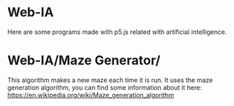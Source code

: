 # Web-IA
Here are some programs made with p5.js related with artificial intelligence.

# Web-IA/Maze Generator/
  This algorithm makes a new maze each time it is run. It uses the maze generation algorithm, you can find some information about it here:   https://en.wikipedia.org/wiki/Maze_generation_algorithm
